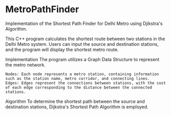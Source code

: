 # MetroPathFinder
Implementation of the Shortest Path Finder for Delhi Metro using Djikstra's Algorithm.

This C++ program calculates the shortest route between two stations in the Delhi Metro system. Users can input the source and destination stations, and the program will display the shortest metro route.

Implementation
The program utilizes a Graph Data Structure to represent the metro network.

    Nodes: Each node represents a metro station, containing information such as the station name, metro corridor, and connecting lines.
    Edges: Edges represent the connections between stations, with the cost of each edge corresponding to the distance between the connected stations.

Algorithm
To determine the shortest path between the source and destination stations, Dijkstra's Shortest Path Algorithm is employed.
